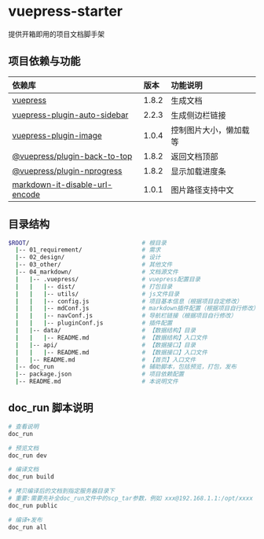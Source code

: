 # vuepress-starter

提供开箱即用的项目文档脚手架

## 项目依赖与功能

| 依赖库                                                                                                | 版本  | 功能说明               |
| :---------------------------------------------------------------------------------------------------- | :---- | :--------------------- |
| [vuepress](https://github.com/vuejs/vuepress)                                                         | 1.8.2 | 生成文档               |
| [vuepress-plugin-auto-sidebar](https://github.com/shanyuhai123/vuepress-plugin-auto-sidebar)          | 2.2.3 | 生成侧边栏链接         |
| [vuepress-plugin-image](https://github.com/im/vuepress-plugin-image)                                  | 1.0.4 | 控制图片大小，懒加载等 |
| [@vuepress/plugin-back-to-top](https://v1.vuepress.vuejs.org/plugin/official/plugin-back-to-top.html) | 1.8.2 | 返回文档顶部           |
| [@vuepress/plugin-nprogress](https://v1.vuepress.vuejs.org/plugin/official/plugin-nprogress.html)     | 1.8.2 | 显示加载进度条         |
| [markdown-it-disable-url-encode](https://github.com/nanyuantingfeng/markdown-it-disable-url-encode)   | 1.0.1 | 图片路径支持中文       |


## 目录结构

```bash
$ROOT/                                # 根目录
  |-- 01_requirement/                 # 需求
  |-- 02_design/                      # 设计
  |-- 03_other/                       # 其他文件
  |-- 04_markdown/                    # 文档源文件
  |   |-- .vuepress/                  # vuepress配置目录
  |   |   |-- dist/                   # 打包目录
  |   |   |-- utils/                  # js文件目录
  |   |   |-- config.js               # 项目基本信息（根据项目自定修改）
  |   |   |-- mdConf.js               # markdown插件配置（根据项目自行修改）
  |   |   |-- navConf.js              # 导航栏链接（根据项目自行修改）
  |   |   |-- pluginConf.js           # 插件配置
  |   |-- data/                       # 【数据结构】目录
  |   |   |-- README.md               # 【数据结构】入口文件
  |   |-- api/                        # 【数据接口】目录
  |   |   |-- README.md               # 【数据接口】入口文件
  |   |-- README.md                   # 【首页】入口文件
  |-- doc_run                         # 辅助脚本，包括预览，打包，发布
  |-- package.json                    # 项目依赖配置
  |-- README.md                       # 本说明文件
```

## doc_run 脚本说明

```bash
# 查看说明
doc_run

# 预览文档
doc_run dev

# 编译文档
doc_run build

# 拷贝编译后的文档到指定服务器目录下
# 重要:需要先补全doc_run文件中的scp_tar参数，例如 xxx@192.168.1.1:/opt/xxxx 
doc_run public

# 编译+发布
doc_run all
```